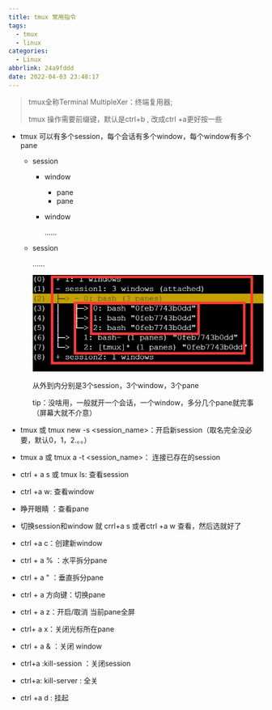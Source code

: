 ```yaml
---
title: tmux 常用指令
tags:
  - tmux
  - linux
categories:
  - Linux
abbrlink: 24a9fddd
date: 2022-04-03 23:48:17
---
```


>tmux全称Terminal MultipleXer：终端复用器;
>
>tmux 操作需要前缀键，默认是ctrl+b , 改成ctrl +a更好按一些

- tmux  可以有多个session，每个会话有多个window，每个window有多个pane

  - session

    - window

      - pane
      - pane

    - window

      ......

  - session

    ......

    ![image-20220404003853835](../assets/img/tmux-常用指令/image-20220404003853835.png)

    从外到内分别是3个session，3个window，3个pane
    
    tip：没啥用，一般就开一个会话，一个window，多分几个pane就完事（屏幕大就不介意）

- tmux 或 tmux new -s <session_name>：开启新session（取名完全没必要，默认0，1，2.。。）

- tmux  a 或 tmux a -t <session_name>： 连接已存在的session

- ctrl + a s 或 tmux ls:  查看session

- ctrl +a w:  查看window

- 睁开眼睛 ：查看pane

- 切换session和window 就 crrl+a s 或者ctrl +a w 查看，然后选就好了

- ctrl +a  c：创建新window

- ctrl + a % ：水平拆分pane

- ctrl + a  " ：垂直拆分pane

- ctrl + a  方向键：切换pane

- ctrl + a  z：开启/取消 当前pane全屏

-  ctrl+ a  x：关闭光标所在pane

- ctrl + a & ：关闭 window

- ctrl+a :kill-session ：关闭session

- ctrl+a: kill-server : 全关

- ctrl +a  d :  挂起

